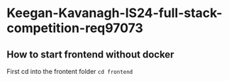 # Keegan-Kavanagh-IS24-full-stack-competition-req97073

## How to start frontend without docker

First cd into the frontent folder
```cd frontend```